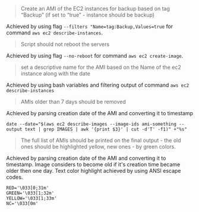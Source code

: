 > Create an AMI of the EC2 instances for backup based on tag “Backup” (if set to “true” - instance should be backup)

Achieved by using flag `--filters "Name=tag:Backup,Values=true` for command `aws ec2 describe-instances`.

> Script should not reboot the servers 

Achieved by using flag `--no-reboot` for command `aws ec2 create-image`.

> set a descriptive name for the AMI based on the
Name of the ec2 instance along with the date

Achieved by using bash variables and filtering output of command `aws ec2 describe-instances`

> AMIs older than 7 days should be removed

Achieved by parsing creation date of the AMI and converting it to timestamp
```
date --date="$(aws ec2 describe-images --image-ids ami-something --output text | grep IMAGES | awk '{print $3}' | cut -d'T' -f1)" +"%s"
```
> The full list of AMIs should be printed on the final output - the old ones should be highlighted yellow, new ones - by green colors.

Achieved by parsing creation date of the AMI and converting it to timestamp. Image considers to become old if it's creation time became older then one day.
Text color highlight achieved by using ANSI escape codes.
```
RED='\033[0;31m'
GREEN='\033[1;32m'
YELLOW='\033[1;33m'
NC='\033[0m'
```